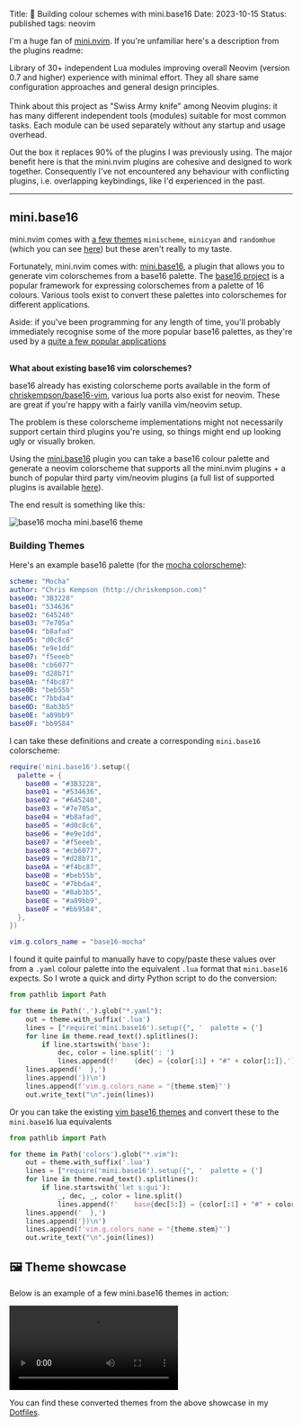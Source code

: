 Title: 🎨 Building colour schemes with mini.base16
Date: 2023-10-15
Status: published
tags: neovim

I'm a huge fan of [mini.nvim](https://github.com/echasnovski/mini.nvim). If you're unfamiliar here's a description from the plugins readme:

<div class="alert alert-info">
Library of 30+ independent Lua modules improving overall Neovim (version 0.7 and higher) experience with minimal effort. They all share same configuration approaches and general design principles.
<br>
<br>
Think about this project as "Swiss Army knife" among Neovim plugins: it has many different independent tools (modules) suitable for most common tasks. Each module can be used separately without any startup and usage overhead.
</div>

Out the box it replaces 90% of the plugins I was previously using. The major
benefit here is that the mini.nvim plugins are cohesive and designed to work
together. Consequently I've not encountered any behaviour with conflicting
plugins, i.e. overlapping keybindings, like I'd experienced in the past.

---

## mini.base16

mini.nvim comes with [a few
themes](https://github.com/echasnovski/mini.nvim#plugin-colorschemes)
`minischeme`, `minicyan` and `randomhue` (which you can see
[here](https://github.com/echasnovski/mini.nvim/blob/main/readmes/mini-base16.md#demo))
but these aren't really to my taste.

Fortunately, mini.nvim comes with:
[mini.base16](https://github.com/echasnovski/mini.base16), a plugin that allows
you to generate vim colorschemes from a base16 palette. The [base16
project](https://github.com/chriskempson/base16) is a popular framework for
expressing colorschemes from a palette of 16 colours. Various tools exist to
convert these palettes into colorschemes for different applications.

<div class="alert alert-warning fst-italic">
Aside: if you've been programming for
any length of time, you'll probably immediately recognise some of the more
popular base16 palettes, as they're used by a <a class="alert-link fw-normal" href="https://github.com/chriskempson/base16#used-by">quite a few popular applications</a>
</div>

<br>

**What about existing base16 vim colorschemes?**

base16 already has existing colorscheme ports available in the form of
[chriskempson/base16-vim](https://github.com/chriskempson/base16-vim), various
lua ports also exist for neovim. These are great if you're happy with a fairly
vanilla vim/neovim setup.

The problem is these colorscheme implementations might not necessarily support
certain third plugins you're using, so things might end up looking ugly or
visually broken.

Using the [mini.base16](https://github.com/echasnovski/mini.base16) plugin you
can take a base16 colour palette and generate a neovim colorscheme that
supports all the mini.nvim plugins + a bunch of popular third party vim/neovim
plugins (a full list of supported plugins is available
[here](https://github.com/echasnovski/mini.nvim/blob/main/readmes/mini-base16.md#features)).

The end result is something like this:

<img src="{static}/images/base16-mocha.png" class="img-fluid rounded mx-auto d-block" alt="base16 mocha mini.base16 theme">


### Building Themes

Here's an example base16 palette (for the [mocha colorscheme](https://github.com/chriskempson/base16-default-schemes/blob/master/mocha.yaml)):

```yaml
scheme: "Mocha"
author: "Chris Kempson (http://chriskempson.com)"
base00: "3B3228"
base01: "534636"
base02: "645240"
base03: "7e705a"
base04: "b8afad"
base05: "d0c8c6"
base06: "e9e1dd"
base07: "f5eeeb"
base08: "cb6077"
base09: "d28b71"
base0A: "f4bc87"
base0B: "beb55b"
base0C: "7bbda4"
base0D: "8ab3b5"
base0E: "a89bb9"
base0F: "bb9584"
```

I can take these definitions and create a corresponding `mini.base16` colorscheme:

```lua
require('mini.base16').setup({
  palette = {
    base00 = "#3B3228",
    base01 = "#534636",
    base02 = "#645240",
    base03 = "#7e705a",
    base04 = "#b8afad",
    base05 = "#d0c8c6",
    base06 = "#e9e1dd",
    base07 = "#f5eeeb",
    base08 = "#cb6077",
    base09 = "#d28b71",
    base0A = "#f4bc87",
    base0B = "#beb55b",
    base0C = "#7bbda4",
    base0D = "#8ab3b5",
    base0E = "#a89bb9",
    base0F = "#bb9584",
  },
})

vim.g.colors_name = "base16-mocha"
```

I found it quite painful to manually have to copy/paste these values over from
a `.yaml` colour palette into the equivalent `.lua` format that `mini.base16`
expects. So I wrote a quick and dirty Python script to do the conversion:

```python
from pathlib import Path

for theme in Path('.').glob("*.yaml"):
    out = theme.with_suffix('.lua')
    lines = ["require('mini.base16').setup({", '  palette = {']
    for line in theme.read_text().splitlines():
        if line.startswith('base'):
            dec, color = line.split(': ')
            lines.append(f'    {dec} = {color[:1] + "#" + color[1:]},')
    lines.append('  },')
    lines.append('})\n')
    lines.append(f'vim.g.colors_name = "{theme.stem}"')
    out.write_text("\n".join(lines))
```

Or you can take the existing [vim base16 themes]() and convert these to the `mini.base16` lua equivalents

```python
from pathlib import Path

for theme in Path('colors').glob("*.vim"):
    out = theme.with_suffix('.lua')
    lines = ["require('mini.base16').setup({", '  palette = {']
    for line in theme.read_text().splitlines():
        if line.startswith('let s:gui'):
            _, dec, _, color = line.split()
            lines.append(f'    base{dec[5:]} = {color[:1] + "#" + color[1:]},')
    lines.append('  },')
    lines.append('})\n')
    lines.append(f'vim.g.colors_name = "{theme.stem}"')
    out.write_text("\n".join(lines))
```


## 🖼️ Theme showcase

Below is an example of a few mini.base16 themes in action:

<video class="w-100" controls>
    <source src="{static}/images/base16-themes.mp4">
</video>

You can find these converted themes from the above showcase in my
[Dotfiles](https://github.com/Jackevansevo/Dotfiles/tree/main/nvim/colors).
